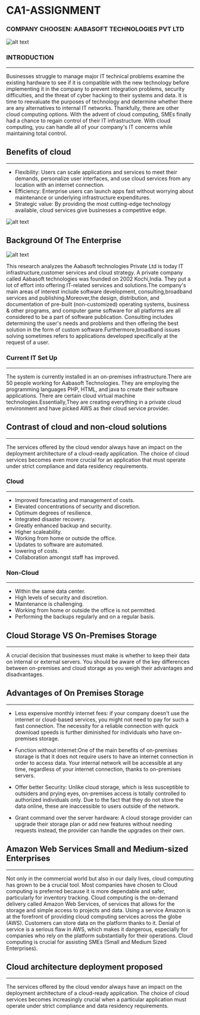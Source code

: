 # CA1-ASSIGNMENT 

### COMPANY CHOOSEN: AABASOFT TECHNOLOGIES PVT LTD 

![alt text](https://fresheropenings.com/wp-content/uploads/2021/03/Aabasoft-Recruitment.png)

### **INTRODUCTION**
________________
Businesses struggle to manage major IT technical problems examine the existing hardware to see if it is compatible with the new technology before implementing it in the company to prevent integration problems, security difficulties, and the threat of cyber hacking to their systems and data. It is time to reevaluate the purposes of technology and determine whether there are any alternatives to internal IT networks. Thankfully, there are other cloud computing options. With the advent of cloud computing, SMEs finally had a chance to regain control of their IT infrastructure. With cloud computing, you can handle all of your company's IT concerns while maintaining total control. 

## Benefits of cloud 
_____________________
- Flexibility: Users can scale applications and services to meet their demands, personalize user interfaces, and use cloud services from any location with an internet connection.
- Efficiency: Enterprise users can launch apps fast without worrying about maintenance or underlying infrastructure expenditures.
- Strategic value: By providing the most cutting-edge technology available, cloud services give businesses a competitive edge.

![alt text](https://miro.medium.com/max/1400/1*vLNbKAWbGtFLC7tUBYb50A.png)


## **Background Of The Enterprise**

![alt text](https://encrypted-tbn0.gstatic.com/images?q=tbn:ANd9GcTw46jYbWlWOJ5d0TvUNkKCVXS30jhR2K0Rjw&usqp=CAU)

This research analyzes the Aabasoft technologies Private Ltd is today IT infrastructure,customer services and cloud strategy. A private company called Aabasoft technologies was founded on 2002 Kochi,India. They put a lot of effort into offering IT-related services and solutions.The company's main areas of interest include software development, consulting,broadband services and publishing.Moreover,the design, distribution, and documentation of pre-built (non-customized) operating systems, business & other programs, and computer game software for all platforms are all considered to be a part of software publication. Consulting includes determining the user's needs and problems and then offering the best solution in the form of custom software.Furthermore,broadband issues solving sometimes refers to applications developed specifically at the request of a user.
	

### Current IT Set Up
______________________
The system is currently installed in an on-premises infrastructure.There are 50 people working for Aabasoft Technologies. They are employing the programming languages PHP, HTML, and java to create their software applications. There are certain cloud virtual machine technologies.Essentially,They are creating everything in a private cloud environment and have picked AWS as their cloud service provider.
## Contrast of cloud and non-cloud solutions 
--------------------------------------------
The services offered by the cloud vendor always have an impact on the deployment architecture of a cloud-ready application. The choice of cloud services becomes even more crucial for an application that must operate under strict compliance and data residency requirements.
### Cloud
_________
- Improved forecasting and management of costs.
- Elevated concentrations of security and discretion.
- Optimum degrees of resilience.
- Integrated disaster recovery.
- Greatly enhanced backup and security.
- Higher scaleability.
- Working from home or outside the office.
- Updates to software are automated.
- lowering of costs.
- Collaboration amongst staff has improved.

### Non-Cloud 
_____________
- Within the same data center.
- High levels of security and discretion.
- Maintenance is challenging.
- Working from home or outside the office is not permitted.
- Performing the backups regularly and on a regular basis.

## Cloud Storage VS On-Premises Storage 
__________________________________________
A crucial decision that businesses must make is whether to keep their data on internal or external servers. You should be aware of the key differences between on-premises and cloud storage as you weigh their advantages and disadvantages.

## Advantages of On Premises Storage 
-------------------------------------
- Less expensive monthly internet fees: if your company doesn't use the internet or cloud-based services, you might not need to pay for such a fast connection. The necessity for a reliable connection with quick download speeds is further diminished for individuals who have on-premises storage.

- Function without internet:One of the main benefits of on-premises storage is that it does not require users to have an internet connection in order to access data. Your internal network will be accessible at any time, regardless of your internet connection, thanks to on-premises servers.

- Offer better Security: Unlike cloud storage, which is less susceptible to outsiders and prying eyes, on-premises access is totally controlled to authorized individuals only. Due to the fact that they do not store the data online, these are inaccessible to users outside of the network.

- Grant command over the server hardware: A cloud storage provider can upgrade their storage plan or add new features without needing requests instead, the provider can handle the upgrades on their own.
 
 ## Amazon Web Services Small and Medium-sized Enterprises
 ___________________________________________________________

Not only in the commercial world but also in our daily lives, cloud computing has grown to be a crucial tool. 
Most companies have chosen to Cloud computing is preferred because it is more dependable and safer, particularly for inventory tracking.
Cloud computing is the on-demand delivery called Amazon Web Services, of services that allows for the storage and simple access to projects and data.
Using a service Amazon is at the forefront of providing cloud computing services across the globe (AWS).
Customers can store data on the platform thanks to it.
Denial of service is a serious flaw in AWS, which makes it dangerous, especially for companies who rely on the platform substantially for their operations. 
Cloud computing is crucial for assisting SMEs (Small and Medium Sized Enterprises). 

## Cloud architecture deployment proposed
___________________________________________

The services offered by the cloud vendor always have an impact on the deployment architecture of a cloud-ready application. The choice of cloud services becomes increasingly crucial when a particular application must operate under strict compliance and data residency requirements.
  
    
